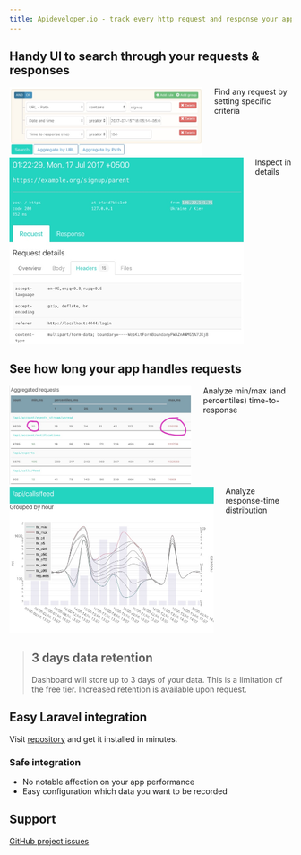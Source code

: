 ```yaml
---
title: Apideveloper.io - track every http request and response your app handles
---
```

            
## Handy UI to search through your requests & responses 

<div class="columns">
  <div class="column has-text-centered">
    <img src="/resources/screen01.jpg" class="is-fullwidth bordered">
    
  </div>
  <div class="column">
    Find any request by setting specific criteria
  </div>
</div>

<div class="columns">
  <div class="column has-text-centered">
    <img src="/resources/screen02.jpg" class="is-fullwidth bordered">
  </div>
  <div class="column">    
    Inspect in details
  </div>
</div>



## See how long your app handles requests

<div class="columns">
  <div class="column has-text-centered">
    <img src="/resources/screen03.jpg" class="is-fullwidth bordered">
  </div>
  <div class="column">
    Analyze min/max (and percentiles) time-to-response
  </div>
</div>

<div class="columns">
  <div class="column has-text-centered">
    <img src="/resources/screen04.jpg" class="is-fullwidth bordered">
  </div>
  <div class="column">
    Analyze response-time distribution 
  </div>
</div>

<blockquote class="is-warning">
<h2>3 days data retention</h2>

Dashboard will store up to 3 days of your data. This is a limitation of the free tier. 
Increased retention is available upon request.
</blockquote>

## Easy Laravel integration

Visit [repository](https://github.com/lezhnev74/apideveloperio-laravel) and get it installed in minutes.

### Safe integration

* No notable affection on your app performance
* Easy configuration which data you want to be recorded

## Support

[GitHub project issues](https://github.com/lezhnev74/apideveloper.io/issues)


